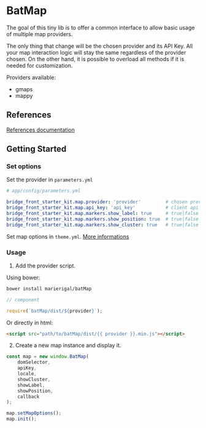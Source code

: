 # BatMap

The goal of this tiny lib is to offer a common interface to allow basic usage of multiple map providers.

The only thing that change will be the chosen provider and its API Key. All your map interaction logic will stay the same regardless of the provider chosen. On the other hand, it is possible to overload all methods if it is needed for customization.

Providers available:

- gmaps
- mappy

## References

[References documentation](references/)

## Getting Started

### Set options

Set the provider in `parameters.yml`

```yml
# app/config/parameters.yml

bridge_front_starter_kit.map.provider: 'provider'         # chosen provider
bridge_front_starter_kit.map.api_key: 'api_key'           # client api key
bridge_front_starter_kit.map.markers.show_label: true     # true|false : enable/disable label on markers
bridge_front_starter_kit.map.markers.show_position: true  # true|false : enable/disable marker clustering
bridge_front_starter_kit.map.markers.show_cluster: true   # true|false : enable/disable user geolocation on the map
```

Set map options in `theme.yml`.
[More informations](parameters/theme)

### Usage

1. Add the provider script.

Using bower:

```bash
bower install marierigal/batMap
```

```js
// component

require(`batMap/dist/${provider}`);
```

Or directly in html:

```html
<script src="path/to/batMap/dist/{{ provider }}.min.js"></script>
```

2. Create a new map instance and display it.

```js
const map = new window.BatMap(
    domSelector,
    apiKey,
    locale,
    showCluster,
    showLabel,
    showPosition,
    callback
);

map.setMapOptions();
map.init();
```
